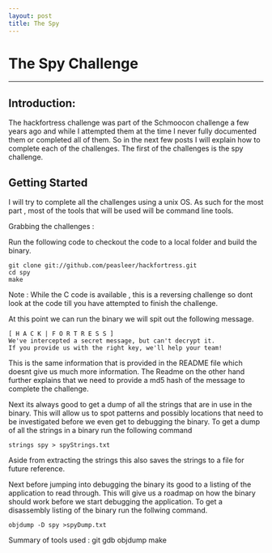 ```yaml
---
layout: post
title: The Spy 
---
```


# The Spy Challenge 
* * * 

## Introduction: 

The hackfortress challenge was part of the Schmoocon challenge a few years ago and while I attempted 
them at the time I never fully documented them or completed all of them. So in the next few posts I 
will explain how to complete each of the challenges. The first of the challenges is the spy challenge.

## Getting Started

I will try to complete all the challenges using a unix OS. As such for the most part , most of the tools
that will be used will be command line tools.

Grabbing the challenges :

Run the following code to checkout the code to a local folder and build the binary.

	git clone git://github.com/peasleer/hackfortress.git
	cd spy
	make
	
Note : While the C code is available , this is a reversing challenge so dont look at the code till
you have attempted to finish the challenge.

At this point we can run the binary we will spit out the following message.

	[ H A C K | F O R T R E S S ]
	We've intercepted a secret message, but can't decrypt it. 
	If you provide us with the right key, we'll help your team!

This is the same information that is provided in the README file which doesnt give us much 
more information. The Readme on the other hand further explains that we need to provide
a md5 hash of the message to complete the challenge.

Next its always good to get a dump of all the strings that are in use in the binary. This
will allow us to spot patterns and possibly locations that need to be investigated before
we even get to debugging the binary. To get a dump of all the strings in a binary run the
following command

	strings spy > spyStrings.txt

Aside from extracting the strings this also saves the strings to a file for future reference.

Next before jumping into debugging the binary its good to a listing of the application to 
read through. This will give us a roadmap on how the binary should work before we start
debugging the application. To get a disassembly listing of the binary run the follwing 
command.

	objdump -D spy >spyDump.txt



Summary of tools used :
	git
	gdb
	objdump
	make
